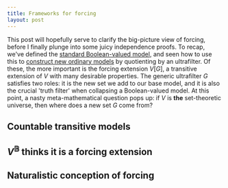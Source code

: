 ```yaml
---
title: Frameworks for forcing
layout: post
---
```


<script type="text/x-mathjax-config"> MathJax.Hub.Config({ tex2jax: { inlineMath: [['$','$'], ['\\(','\\)']], processEscapes: true } }); </script> <script src="https://cdnjs.cloudflare.com/ajax/libs/mathjax/2.7.0/MathJax.js?config=TeX-AMS-MML_HTMLorMML" type="text/javascript"></script>

This post will hopefully serve to clarify the big-picture view of forcing, before I finally plunge into some juicy independence proofs. To recap, we've defined the [standard Boolean-valued model](https://hilbert-spaess.github.io/2020/05/16/Boolean-valued-semantics.html), and seen how to use this to [construct new ordinary models](https://hilbert-spaess.github.io/2020/05/23/building-actual-models.html) by quotienting by an ultrafilter. Of these, the more important is the forcing extension $V[G]$, a transitive extension of $V$ with many desirable properties. The generic ultrafilter $G$ satisfies two roles: it is the new set we add to our base model, and it is also the crucial 'truth filter' when collapsing a Boolean-valued model. At this point, a nasty meta-mathematical question pops up: if $V$ is **the** set-theoretic universe, then where does a new set $G$ come from?

## Countable transitive models

## $V^{\mathbb{B}}$ thinks it is a forcing extension

## Naturalistic conception of forcing
